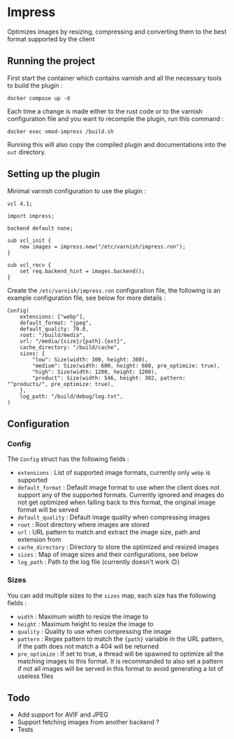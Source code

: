# Impress
Optimizes images by resizing, compressing and converting them to the
best format supported by the client

## Running the project
First start the container which contains varnish and all the necessary
tools to build the plugin :
```shell
docker compose up -d
```

Each time a change is made either to the rust code or to the varnish
configuration file and you want to recompile the plugin, run this command :
```sheel
docker exec vmod-impress /build.sh
```

Running this will also copy the compiled plugin and documentations into the
`out` directory.

## Setting up the plugin
Minimal varnish configuration to use the plugin :
```vcl
vcl 4.1;

import impress;

backend default none;

sub vcl_init {
    new images = impress.new("/etc/varnish/impress.ron");
}

sub vcl_recv {
    set req.backend_hint = images.backend();
}
```

Create the `/etc/varnish/impress.ron` configuration file, the following is an example
configuration file, see below for more details :
```ron
Config(
    extensions: ["webp"],
    default_format: "jpeg",
    default_quality: 70.0,
    root: "/build/media",
    url: "/media/{size}/{path}.{ext}",
    cache_directory: "/build/cache",
    sizes: {
        "low": Size(width: 300, height: 300),
        "medium": Size(width: 600, height: 600, pre_optimize: true),
        "high": Size(width: 1200, height: 1200),
        "product": Size(width: 546, height: 302, pattern: "^products/", pre_optimize: true),
    },
    log_path: "/build/debug/log.txt",
)
```

## Configuration

### Config
The `Config` struct has the following fields :
- `extensions` : List of supported image formats, currently only `webp` is supported
- `default_format` : Default image format to use when the client does not support 
any of the supported formats. Currently ignored and images do not get optimized when 
falling back to this format, the original image format will be served
- `default_quality` : Default image quality when compressing images
- `root` : Root directory where images are stored
- `url` : URL pattern to match and extract the image size, path and extension from
- `cache_directory` : Directory to store the optimized and resized images
- `sizes` : Map of image sizes and their configurations, see below
- `log_path` : Path to the log file (currently doesn't work 🙃)

### Sizes
You can add multiple sizes to the `sizes` map, each size has the following fields :
- `width` : Maximum width to resize the image to
- `height` : Maximum height to resize the image to
- `quality` : Quality to use when compressing the image
- `pattern` : Regex pattern to match the `{path}` variable in the URL pattern, if 
the path does not match a 404 will be returned
- `pre_optimize` : If set to true, a thread will be spawned to optimize all the 
matching images to this format. It is recommanded to also set a pattern if not 
all images will be served in this format to avoid generating a lot of useless files

## Todo
- Add support for AVIF and JPEG
- Support fetching images from another backend ?
- Tests
